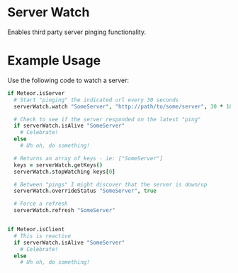 Server Watch
===

Enables third party server pinging functionality.

# Example Usage

Use the following code to watch a server:

  ````coffeescript
  if Meteor.isServer
    # Start "pinging" the indicated url every 30 seconds
    serverWatch.watch "SomeServer", "http://path/to/some/server", 30 * 1000

    # Check to see if the server responded on the latest "ping"
    if serverWatch.isAlive "SomeServer"
      # Celebrate!
    else
      # Uh oh, do something!

    # Returns an array of keys - ie: ["SomeServer"]
    keys = serverWatch.getKeys()
    serverWatch.stopWatching keys[0]

    # Between "pings" I might discover that the server is down/up
    serverWatch.overrideStatus "SomeServer", true

    # Force a refresh
    serverWatch.refresh "SomeServer"


  if Meteor.isClient
    # This is reactive
    if serverWatch.isAlive "SomeServer"
      # Celebrate!
    else
      # Uh oh, do something!
  ````
